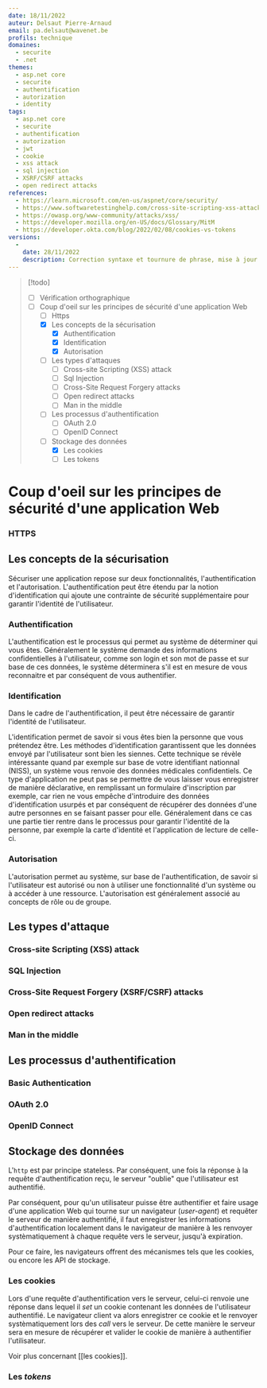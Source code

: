 ```yaml
---
date: 18/11/2022
auteur: Delsaut Pierre-Arnaud
email: pa.delsaut@wavenet.be
profils: technique
domaines:
  - securite
  - .net
themes:
  - asp.net core
  - securite
  - authentification
  - autorization
  - identity
tags:
  - asp.net core
  - securite
  - authentification
  - autorization
  - jwt
  - cookie
  - xss attack
  - sql injection
  - XSRF/CSRF attacks
  - open redirect attacks
references:
  - https://learn.microsoft.com/en-us/aspnet/core/security/
  - https://www.softwaretestinghelp.com/cross-site-scripting-xss-attack-test/
  - https://owasp.org/www-community/attacks/xss/
  - https://developer.mozilla.org/en-US/docs/Glossary/MitM
  - https://developer.okta.com/blog/2022/02/08/cookies-vs-tokens
versions:
  -
    date: 28/11/2022
    description: Correction syntaxe et tournure de phrase, mise à jour des statuts.
---
```


>[!todo]
> - [ ] Vérification orthographique
> - [ ] Coup d'oeil sur les principes de sécurité d'une application Web
> 	- [ ] Https
> 	- [x] Les concepts de la sécurisation
> 		- [x] Authentification
> 		- [x] Identification
> 		- [x] Autorisation
> 	- [ ] Les types d'attaques
> 		- [ ] Cross-site Scripting (XSS) attack
> 		- [ ] Sql Injection
> 		- [ ] Cross-Site Request Forgery attacks
> 		- [ ] Open redirect attacks
> 		- [ ] Man in the middle
> 	- [ ] Les processus d'authentification
> 		- [ ] OAuth 2.0
> 		- [ ] OpenID Connect
> 	- [ ] Stockage des données
> 		- [x] Les cookies
> 		- [ ] Les tokens



# Coup d'oeil sur les principes de sécurité d'une application Web

### HTTPS

## Les concepts de la sécurisation

Sécuriser une application repose sur deux fonctionnalités, l'authentification et l'autorisation. L'authentification peut être étendu par la notion d'identification qui ajoute une contrainte de sécurité supplémentaire pour garantir l'identité de l'utilisateur.

### Authentification

L'authentification est le processus qui permet au système de déterminer qui vous êtes. Généralement le système demande des informations confidentielles à l'utilisateur, comme son login et son mot de passe et sur base de ces données, le système déterminera s'il est en mesure de vous reconnaitre et par conséquent de vous authentifier. 

### Identification

Dans le cadre de l'authentification, il peut être nécessaire de garantir l'identité de l'utilisateur. 

L'identification permet de savoir si vous êtes bien la personne que vous prétendez être. Les méthodes d'identification garantissent que les données envoyé par l'utilisateur sont bien les siennes. Cette technique se révèle intéressante quand par exemple sur base de votre identifiant nationnal (NISS), un système vous renvoie des données médicales confidentiels. Ce type d'application ne peut pas se permettre de vous laisser vous enregistrer de manière déclarative, en remplissant un formulaire d'inscription par exemple, car rien ne vous empêche d'introduire des données d'identification usurpés et par conséquent de récupérer des données d'une autre personnes en se faisant passer pour elle. Généralement dans ce cas une partie tier rentre dans le processus pour garantir l'identité de la personne, par exemple la carte d'identité et l'application de lecture de celle-ci. 

### Autorisation

L'autorisation permet au système, sur base de l'authentification, de savoir si l'utilisateur est autorisé ou non à utiliser une fonctionnalité d'un système ou à accéder à une ressource. L'autorisation est généralement associé au concepts de rôle ou de groupe.

## Les types d'attaque

### Cross-site Scripting (XSS) attack

### SQL Injection

### Cross-Site Request Forgery (XSRF/CSRF) attacks

### Open redirect attacks

### Man in the middle

## Les processus d'authentification

### Basic Authentication

### OAuth 2.0

### OpenID Connect

## Stockage des données

L'`http` est par principe stateless. Par conséquent, une fois la réponse à la requête d'authentification reçu, le serveur "oublie" que l'utilisateur est authentifié. 

Par conséquent, pour qu'un utilisateur puisse être authentifier et faire usage d'une application Web qui tourne sur un navigateur (*user-agent*) et requêter le serveur de manière authentifié, il faut enregistrer les informations d'authentification localement dans le navigateur de manière à les renvoyer systèmatiquement à chaque requête vers le serveur, jusqu'à expiration. 

Pour ce faire, les navigateurs offrent des mécanismes tels que les cookies, ou encore les API de stockage.

### Les cookies

Lors d'une requête d'authentification vers le serveur, celui-ci renvoie une réponse dans lequel il *set* un cookie contenant les données de l'utilisateur authentifié. Le navigateur client va alors enregistrer ce cookie et le renvoyer systèmatiquement lors des *call* vers le serveur. De cette manière le serveur sera en mesure de récupérer et valider le cookie de manière à authentifier l'utilisateur.

Voir plus concernant [[les cookies]].

### Les *tokens*